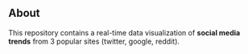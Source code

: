 ## About
This repository contains a real-time data visualization of **social media trends** from 3 popular sites (twitter, google, reddit).